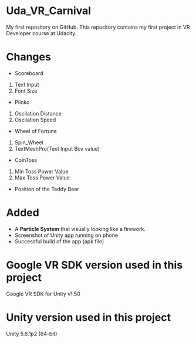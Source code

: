 # Uda_VR_Carnival
My first repository on GitHub. This repository contains my first project in VR Developer course at Udacity.
# Changes
- Scoreboard
1. Text Input
2. Font Size
- Plinko
1. Oscilation Distance
2. Oscilation Speed
- Wheel of Fortune
1. Spin_Wheel
1. TextMeshPro(Text Input Box value)
- CoinToss
1. Min Toss Power Value
2. Max Toss Power Value
- Position of the Teddy Bear
# Added
- A **Particle System** that visually looking like a firework.
- Screenshot of Unity app running on phone
- Successful build of the app (apk file)
# Google VR SDK version used in this project
Google VR SDK for Unity v1.50
# Unity version used in this project
Unity 5.6.1p2 (64-bit)
